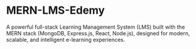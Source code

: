 # MERN-LMS-Edemy
A powerful full-stack Learning Management System (LMS) built with the MERN stack (MongoDB, Express.js, React, Node.js), designed for modern, scalable, and intelligent e-learning experiences.
